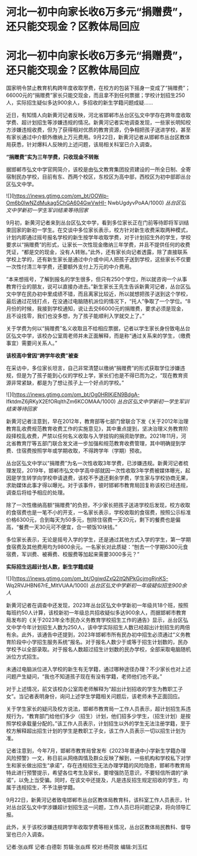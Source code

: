 # 河北一初中向家长收6万多元“捐赠费”，还只能交现金？区教体局回应

# 河北一初中向家长收6万多元“捐赠费”，还只能交现金？区教体局回应

国家明令禁止教育机构跨年度收取学费，在校方的包装下摇身一变成了“捐赠费”；66000元的“捐赠费”家长只能交现金，而且拿不到任何票据；学校计划招生250人，实际招生疑似多达900余人，多招收的新生学籍问题成疑……

近日，有知情人向新黄河记者反映，河北省邯郸市丛台区弘文中学存在跨年度收取学费、超计划招生等涉嫌违规的情况。新黄河记者实地调查发现，一些家长明知校方涉嫌违规收费，但为了获得相对优质的教育资源，仍争相把孩子送进学校，甚至有家长通过中介额外缴纳上万元费用。9月22日，新黄河记者从邯郸市丛台区教体局获悉，针对爆料人反映的上述问题，该局相关科室已介入调查。

**“捐赠费”实为三年学费，只收现金不转账**

据邯郸市弘文中学官网简介，该校是由弘文教育集团投资建设的一所全日制、全寄宿制民办学校，目前有东、西两个校区，东校区为高中部，西校区为初中部即丛台区弘文中学。

![](https://inews.gtimg.com/om_bt/OOWp-Om6b0lwNZdMukag5ChGA604GwVwHI-
NwbUgdyvPoAA/1000) _丛台区弘文中学新初一学生军训结束等待回家_

9月初，新黄河记者来到丛台区弘文中学，看到多位家长正在门前等待即将军训结束回家的新初一学生。在交谈中多位家长表示，校方针对新生收费采取两种模式，计划内即通过摇号报名学校的新生按学年收取学费，对于计划招生外的学生，学校要求以“捐赠费”的形式，让家长一次性现金缴纳三年学费，并且不提供任何的收费凭证，“都是交的现金，没有人转账。”此外，还有家长向记者透露，除了直接联系学校上学的，还有新生家长是通过中介或中间人把孩子送到学校，这些家长不仅要一次性付清三年学费，还要额外支付上万元的中介费用。

“本来想摇号，了解到报名的学生很多，但只有250个学位，所以就咨询一个从事教育行业的朋友，说可以直接办进去。”新生家长王先生告诉新黄河记者，丛台区弘文中学在民办初中里成绩不错，而且离家比较近，所以就想把孩子送到这个学校，最后通过花钱打点，在没通过电脑随机派位的情况下，“托人”争取了一个学位。“8月份的时候，我接到学校通知，说让去交66000元的捐赠费，要求必须是现金，且不设找零，我们也没多想，为了孩子能顺利入学就交上了。”

关于学费为何以“捐赠费”名义收取且不给相应票据，记者以学生家长身份致电丛台区弘文中学，该校办公室周老师并未正面解释，而是称“通过关系来的学生，（缴费事宜）需要问关系人。”

**该校高中曾因“跨学年收费”被查**

在采访中，多位家长坦言，自己非常清楚以缴纳“捐赠费”的形式获取学位涉嫌违规，但是为了孩子能到心仪的学校上学，家长们也是不得已而为之，“现在教育资源非常紧缺，都是为了想让孩子上一个好点的学校。”

![](https://inews.gtimg.com/om_bt/Og0HRIKiEN9BdgA-
IfktdmZ6jRKyX2EfORqlthZm6KCOMAA/1000) _丛台区弘文中学新初一学生军训结束等待回家_

新黄河记者注意到，早在2012年，教育部等七部门曾联合下发《关于2012年治理教育乱收费规范教育收费工作的实施意见》，其中重点提到，坚决治理义务教育阶段择校乱收费，严禁以任何名义收取与入学挂钩的捐资助学款。2021年11月，河北省教育厅等五部门联合发文进一步加强和规范教育收费管理，其中明确提到学费、住宿费按照学年或学期收取，不得跨学年（学期）预收。

丛台区弘文中学以“捐赠费”为名一次性收取3年学费，已涉嫌违规。新黄河记者梳理发现，2019年，邯郸市弘文中学高中部就因一次性收取3年学费被媒体曝光，起因是学生转学向学校申请退费，该校不予退还剩余学费，学生家与学校协商无果，求助媒体此事才得以曝光。对于该事件，彼时邯郸市教育局回复称该校已经违规，调查后将给予相应的处理。

除了一次性缴纳高额“捐赠费”的负担，不少家长把孩子送进学校后发现，校方收取的食宿费也是一笔不小的开支，一名家长表示，学校收取的食宿费，按照公示标准价格6300元，合到每天为50多元，刨除住宿费一天20元，剩下的餐费也是偏高，“餐费一天30元可不便宜，合一顿饭10块钱。”

多位家长表示，无论是摇号入学的学生，还是通过其他方式入学的学生，第一学期食宿费及其他费用均为9800余元。一名家长对此质疑：“刨去一个学期6300元食宿费，军训费、被褥费、校服费等加起来需要3000多元？”

**实际招生远超计划人数，新生学籍成疑**

![](https://inews.gtimg.com/om_bt/OgiwdZxQ2itQNPkGcjmgRjnKS-
Wq2RVJHBN67rE_MltVUAA/1000) _丛台区弘文中学新初一年级疑似招生900余人_

新黄河记者在调查中还发现，2023年丛台区弘文中学新初一年级共18个班，按照每班约50人计算，该校新初一年级总共招收疑似多达900余人，而据邯郸市教育局发布的《关于2023年全市民办义务教育学校招生工作的通告》显示，丛台区弘文中学今年计划招生人数为250人，该中学实际招生人数已经超出计划招生的两倍有余。此外，该通告中还提到，2023年邯郸市所有民办初中招生必须通过“义务教育阶段中小学招生服务系统”报名。对于报名人数少于或等于招生计划数的，民办学校予以全部录取。对于报名人数超过招生计划数的民办学校，全部采取电脑随机派位方式招生。

未通过电脑派位进入学校的新生有无学籍，通过哪种途径办理？不少家长也对上述问题产生疑问，“我也不知道孩子现在有没有学籍，老师他们也不说。”

对于上述情况，前文该校办公室周老师解释为“超出计划招收的学生为教职工子女”。当记者表明身份，询问上述学生学籍相关问题后，该老师未予正面回应。

关于学生家长的疑问及校方说法，邯郸市教育局一工作人员表示，超计划招生系违规行为，“教育部门给他们多少（招生）计划，他们招多少学生，（招生计划）是按照学校承载量分配的。”该工作人员表示，计划招生以外的学生无法注册学籍，至于校方解释超出招生计划的学生是教职工子女，该工作人员表示一切以招生计划为准。

记者注意到，今年7月，邯郸市教育局曾发布《2023年普通中小学新生学籍办理风险预警》一文，称日前从网络舆情及群众反映了解到，一些机构和学校私下对学生和家长做出招生“承诺”，存在违规招生无法办理学籍的风险隐患，邯郸市教育局特此进行预警提示，希望各位考生及家长，要增强防范意识，不要轻信所谓的“承诺”，以免上当受骗。同时，在该文中还提及，凡是违反招生规定招收的学生，均属于违规招生，不予注册学籍。

9月22日，新黄河记者致电邯郸市丛台区教体局教育科，该科室工作人员表示，针对丛台区弘文中学涉嫌超计划招生这一问题，工作人员已将问题记录，将向领导汇报。

此外，关于该校涉嫌违规跨学年收取学费等相关情况，丛台区教体局民教科、督导室也已介入调查。

记者:张焱辉 记者:白德彰 剪辑:张焱辉 校对:杨荷放 编辑:刘玉红

